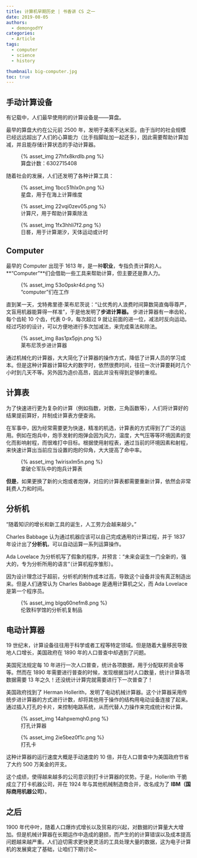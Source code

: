 ```yaml
---
title: 计算机早期历史 | 书香讲 CS 之一
date: 2019-08-05
authors:
  - demongodYY
categories:
  - Article
tags:
  - computer
  - science
  - history

thumbnail: big-computer.jpg
toc: true
---
```


## 手动计算设备

有记载中，人们最早使用的的计算设备是——算盘。

最早的算盘大约在公元前 2500 年，发明于美索不达米亚。由于当时的社会规模已经远远超出了人们的心算能力（比手指脚趾加一起还多），因此需要帮助计算加减，并且能存储计算状态的手动计算器。

<figure>
{% asset_img 27hfx8krdlb.png %}
    <figcaption>算盘计数：6302715408</figcaption>
</figure>

<!-- more -->

随着社会的发展，人们还发明了各种计算工具：

<figure>
{% asset_img 1bcc51hlx0n.png %}
    <figcaption>星盘，用于在海上计算维度</figcaption>
</figure>

<figure>
{% asset_img 22vqi0zev05.png %}
    <figcaption>计算尺，用于帮助计算乘除法</figcaption>
</figure>

<figure>
{% asset_img 1fx3hhli7f2.png %}
    <figcaption>日晷，用于计算潮汐，天体运动或计时</figcaption>
</figure>

## Computer

最早的 Computer 出现于 1613 年，是一种**职业**，专指负责计算的人。**“Computer”**们会借助一些工具来帮助计算，但主要还是靠人力。

<figure>
{% asset_img 53o0pskr4d.png %}
    <figcaption>“computer”们在工作</figcaption>
</figure>

直到某一天，戈特弗里德·莱布尼茨说：“让优秀的人浪费时间算数简直侮辱尊严，文盲用机器能算得一样准”，于是他发明了**步进计算器。**
步进计算器有一串齿轮，每个齿轮 10 个齿，代表 0-9，每次超过 9 就让前面的进一位，减法时反向运动。经过巧妙的设计，可以方便地进行多次加减法，来完成乘法和除法。

<figure>
{% asset_img 8as1px5pjn.png %}
    <figcaption>莱布尼茨步进计算器</figcaption>
</figure>

通过机械化的计算器，大大简化了计算器的操作方式，降低了计算人员的学习成本。但是这种计算器计算较大的数字时，依然很费时间，往往一次计算要耗时几个小时到几天不等。另外因为造价高昂，因此并没有得到足够的重视。

## 计算表

为了快速进行更为复杂的计算（例如指数，对数，三角函数等），人们将计算好的结果提前算好，并制成计算表方便查询。

在军事中，因为经常需要更为快速，精准的机选，计算表的方式得到了广泛的运用。例如在炮兵中，炮手发射的炮弹会因为风力，温度，大气压等等环境因素的变化而影响射程，而很难打中目标。根据使用射程表，通过当前的环境因素和射程，来快速计算出当前应当设置的炮的仰角，大大提高了命中率。

<figure>
{% asset_img 1wirisxlm5n.png %}
    <figcaption>拿破仑军队中的炮兵计算表</figcaption>
</figure>

**但是**，如果更换了新的火炮或者炮弹，对应的计算表都需要重新计算，依然会非常耗费人力和时间。

## 分析机

“随着知识的增长和新工具的诞生，人工劳力会越来越少。”

Charles Babbage 认为通过机器应该可以自己完成通用的计算过程，并于 1837 年设计出了**分析机**，可以自动运算一系列运算操作。

Ada Lovelace 为分析机写了假象的程序，并预言：“未来会诞生一门全新的，强大的，专为分析所用的语言“（计算机程序雏形）。

因为设计理念过于超前，分析机的制作成本过高，导致这个设备并没有真正制造出来。但是人们通常认为 Charles Babbage 是通用计算机之父，而 Ada Lovelace 是第一个程序员。

<figure>
{% asset_img blgq60nefm8.png %}
    <figcaption>伦敦科学馆的分析机复制品</figcaption>
</figure>

## 电动计算器

19 世纪末，计算设备往往用于科学或者工程等特定领域。但是随着大量移民导致地人口增长，美国政府在 1890 年的人口普查中却遇到了问题。

美国宪法规定每 10 年进行一次人口普查，统计各项数据，用于分配联邦资金等等。然而在 1890 年需要进行普查的时候，发现根据当时人口数量，统计计算各项数据需要 13 年之久！还没统计计算完就需要进行下一次普查了！

美国政府找到了 Herman Hollerith，发明了电动机械计算器。这个计算器采用传统步进计算器的方式进行计数，却将其他用于操作的结构用电动设备连接了起来。通过插入打孔的卡片，来控制电路系统，从而代替人力操作来完成统计和计算。

<figure>
{% asset_img 14ahpxemqh0.png %}
    <figcaption>打孔计算器</figcaption>
</figure>

<figure>
{% asset_img 2ie5bez0f1c.png %}
    <figcaption>打孔卡</figcaption>
</figure>

这种计算器的运行速度大概是手动速度的 10 倍，并在人口普查中为美国政府节省了大约 500 万美金的开支。

这个成绩，使得越来越多的公司意识到打卡计算器的优势。于是，Hollerith 干脆成立了打卡机器公司，并在 1924 年与其他机械制造商合并，改名成为了 **IBM（**国际商用机器公司**）**。

## 之后

1900 年代中叶，随着人口爆炸式增长以及贸易的兴起，对数据的计算量大大增加。但是机械计算器在长期运作中造成的磨损，而产生的的计算错误以及成本提高问题越来越严重。人们迫切需求更快更灵活的工具处理大量的数据，这为电子计算机的发展奠定了基础，让咱们下期讨论~
